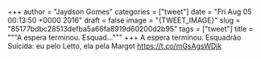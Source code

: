 
+++
author = "Jaydson Gomes"
categories = ["tweet"]
date = "Fri Aug 05 00:13:50 +0000 2016"
draft = false
image = "{TWEET_IMAGE}"
slug = "85177bdbc28513defba5a66fa8919d60200d2b95"
tags = ["tweet"]
title = """A espera terminou. Esquad..."""
+++
A espera terminou. Esquadrão Suicida: eu pelo Letto, ela pela Margot https://t.co/mGsAgsWDjk
